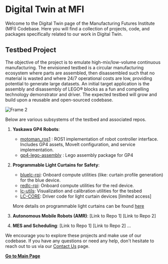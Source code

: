 # Digital Twin at MFI

Welcome to the Digital Twin page of the Manufacturing Futures Institute (MFI) Codebase. Here you will find a collection of projects, code, and packages specifically related to our work in Digital Twin.

## Testbed Project

The objective of the project is to emulate high-mix/low-volume continuous manufacturing. The envisioned testbed is a circular manufacturing ecosystem where parts are assembled, then disassembled such that no material is wasted and where 24/7 operational costs are low, providing potential to generate large datasets. An initial target application is the assembly and disassembly of LEGO® blocks as a fun and compelling technology demonstrator and driver. The expected testbed will grow and build upon a reusable and open-sourced codebase.

![Frame 2](https://github.com/cmu-mfi/.github/assets/8982264/627759fe-e36f-4b4b-a254-6b11e42cf814)

Below are various subsystems of the testbed and associated repos.

1. **Yaskawa GP4 Robots**:
    - [motoman_ros1](https://github.com/cmu-mfi/motoman_ros1) : ROS1 implementation of robot controller interface. Includes GP4 assets, MoveIt configuration, and service implementation. 
    - [gp4-lego-assembly](https://github.com/cmu-mfi/gp4-lego-assembly) : Lego assembly package for GP4

2. **Programmable Light Curtains for Safety**:
    - [bluelc-rpi](https://github.com/cmu-mfi/bluelc-rpi): Onboard compute utilities (like: curtain profile generation) for the blue device.
    - [redlc-rpi](https://github.com/cmu-mfi/redlc-rpi): Onboard compute utilities for the red device.
    - [lc-utils](https://github.com/cmu-mfi/lc-utils): Visualization and calibration utilities for the tesbed
    - [LC-CORE](https://github.com/cmu-mfi/LC-CORE): Driver code for light curtain devices [limited access]
    
    More details on programmable light curtains can be found [here](https://www.cs.cmu.edu/~ILIM/light_curtains/)
      
3. **Autonomous Mobile Robots (AMR)**: [Link to Repo 1] [Link to Repo 2]
4. **MES and Scheduling**: [Link to Repo 1] [Link to Repo 2]
...

We encourage you to explore these projects and make use of our codebase. If you have any questions or need any help, don't hesitate to reach out to us via our [Contact Us](CONTACT.md) page.

<!-- ## Get Involved

If you're interested in contributing to our work in digital twin, we would love to hear from you! Please check out our [Contribution Guidelines](CONTRIBUTION.md) for information on how to get started.

Thank you for your interest in our work in Digital Twin. We look forward to your collaboration as we continue to innovate in this field.

Stay updated with our latest projects and code releases by subscribing to our newsletter. [Subscribe Here](SUBSCRIPTION.md).
-->

[**Go to Main Page**](https://github.com/cmu-mfi/)
